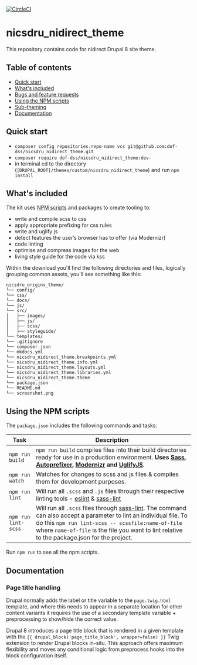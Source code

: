 [![CircleCI](https://circleci.com/gh/dof-dss/nicsdru_nidirect_theme.svg?style=svg)](https://circleci.com/gh/dof-dss/nicsdru_nidirect_theme)

# nicsdru_nidirect_theme
This repository contains code for nidirect Drupal 8 site theme.

## Table of contents

- [Quick start](#quick-start)
- [What's included](#whats-included)
- [Bugs and feature requests](#bugs-and-feature-requests)
- [Using the NPM scripts](#using-the-npm-scripts)
- [Sub-theming](#sub-theming)
- [Documentation](#documentation)

## Quick start
- `composer config repositories.repo-name vcs git@github.com:dof-dss/nicsdru_nidirect_theme.git`
- `composer require dof-dss/nicsdru_nidirect_theme:dev-`
- in terminal cd to the directory (`[DRUPAL_ROOT]/themes/custom/nicsdru_nidirect_theme`) and run `npm install`

## What's included

The kit uses [NPM scripts](https://docs.npmjs.com/misc/scripts) and packages to create tooling to:

* write and compile scss to css
* apply appropriate prefixing for css rules
* write and uglify js
* detect features the user’s browser has to offer (via Modernizr)
* code linting
* optimise and compress images for the web
* living style guide for the code via kss

Within the download you'll find the following directories and files, logically grouping common assets, you'll see something like this:

```
nicsdru_origins_theme/
└── config/
└── css/
└── docs/
└── js/
└── src/
│   ├── images/
│   ├── js/
│   ├── scss/
│   ├── styleguide/
└── templates/
└── .gitignore
└── composer.json
└── mkdocs.yml
└── nicsdru_nidirect_theme.breakpoints.yml
└── nicsdru_nidirect_theme.info.yml
└── nicsdru_nidirect_theme.layouts.yml
└── nicsdru_nidirect_theme.libraries.yml
└── nicsdru_nidirect_theme.theme
└── package.json
└── README.md
└── screenshot.png
```

## Using the NPM scripts
The `package.json` includes the following commands and tasks:

| Task | Description |
| --- | --- |
| `npm run build` | `npm run build` compiles files into their build directories ready for use in a production environment. **Uses [Sass](https://sass-lang.com/), [Autoprefixer][autoprefixer], [Modernizr](https://modernizr.com) and [UglifyJS](https://github.com/mishoo/UglifyJS2).** |
| `npm run watch` | Watches for changes to scss and js files & compiles them for development purposes.|
| `npm run lint`  | Will run all `.scss` and `.js` files through their respective linting tools - [eslint]() & [sass-lint](https://github.com/sasstools/sass-lint) |
| `npm run lint-scss`  | Will run all `.scss` files through [sass-lint](https://github.com/sasstools/sass-lint). The command can also accept a parameter to lint an individual file. To do this `npm run lint-scss -- scssfile:name-of-file` where `name-of-file` is the file you want to lint relative to the package.json for the project. |

Run `npm run` to see all the npm scripts.

## Documentation

### Page title handling

Drupal normally adds the label or title variable to the `page.twig.html` template, and where this needs to appear in
a separate location for other content variants it requires the use of a secondary template variable + preprocessing
to show/hide the correct value.

Drupal 8 introduces a page title block that is rendered in a given template with the `{{ drupal_block('page_title_block', wrapper=false) }}`
Twig extension to render Drupal blocks in-situ. This approach offers maximum flexibility and moves any conditional
logic from preprocess hooks into the block configuration itself.

[autoprefixer]: https://github.com/postcss/autoprefixer


